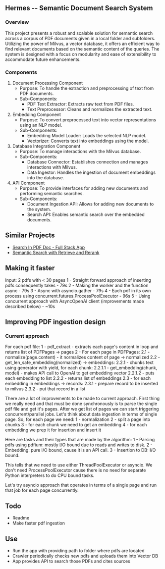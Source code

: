 ## Hermes -- Semantic Document Search System

### Overview
This project presents a robust and scalable solution for semantic search across a corpus of PDF documents given in a local folder and subfolders. Utilizing the power of Milvus, a vector database, it offers an efficient way to find relevant documents based on the semantic content of the queries. The system is designed with a focus on modularity and ease of extensibility to accommodate future enhancements.

### Components
1. Document Processing Component
    - Purpose: To handle the extraction and preprocessing of text from PDF documents.
    - Sub-Components:
        - PDF Text Extractor: Extracts raw text from PDF files.
        - Text Preprocessor: Cleans and normalizes the extracted text.
2. Embedding Component
    - Purpose: To convert preprocessed text into vector representations using an NLP model.
    - Sub-Components:
        - Embedding Model Loader: Loads the selected NLP model.
        - Vectorizer: Converts text into embeddings using the model.
3. Database Integration Component
    - Purpose: To manage interactions with the Milvus database.
    - Sub-Components:
        - Database Connector: Establishes connection and manages interactions with Milvus.
        - Data Ingestor: Handles the ingestion of document embeddings into the database.
4. API Component
    - Purpose: To provide interfaces for adding new documents and performing semantic searches.
    - Sub-Components:
        - Document Ingestion API: Allows for adding new documents to the system.
        - Search API: Enables semantic search over the embedded documents.

## Similar Projects
- [Search In PDF Doc - Full Stack App](https://medium.com/@dbabbs/guide-create-a-full-stack-semantic-search-web-app-with-custom-documents-edeae2b35b3c)
- [Semantic Search with Retrieve and Rerank](https://huggingface.co/spaces/nickmuchi/semantic-search-with-retrieve-and-rerank/tree/main)

## Making it faster
Input: 2 pdfs with < 30 pages
1 - Straight forward approach of inserting pdfs consequently takes - 79s
2 - Making the worker and the function async - 79s
3 - Async with asyncio.gather - 79s
4 - Each pdf in its own process using concurrent.futures.ProcessPoolExecutor - 96s
5 - Using concurrent approach with AsyncOpenAI client (improvements made described below) - ~10s

## Improving PDF ingestion design
### Current approach
For each pdf file:
    1 - pdf_extract - extracts each page's content in loop and returns list of PDFPages -> pages
    2 - For each page in PDFPages:
        2.1 - normalize(page.content) - it normalizes content of page -> normalized
        2.2 - get_len_safe_embedding(normalized) -> embeddings:
            2.2.1 - chunks text using generator with yield, for each chunk:
                2.2.1.1 - get_embedding(chunk, model) - makes API call to OpenAI to get embedding vector
                2.2.1.2 - puts each embedding to list
            2.2.2 - returns list of embeddings
        2.3 - for each embedding in embeddings -> records:
            2.3.1 - prepare record to be inserted to milvus
            2.3.2 - put that record in a list

There are a lot of improvements to be made to current approach. First thing we really need and that must be done synchronously is to parse the single pdf file and get it's pages. After we get list of pages we can start triggering concurrent/parallel jobs. Let's think about data ingestion in terms of single page. So, for each page we need:
1 - normalization
2 - split a page into chunks
3 - for each chunk we need to get an embedding
4 - for each embedding we prep it for insertion and insert it

Here are tasks and their types that are made by the algorithm:
1 - Parsing pdfs using pdfium: mostly I/O bound due to reads and writes to disk.
2 - Embedding: pure I/O bound, cause it is an API call.
3 - Insertion to DB: I/O bound.

This tells that we need to use either ThreadPoolExecutor or asyncio. We don't need ProcessPoolExecutor cause there is no need for separate Python interpreters to do CPU bound tasks.

Let's try asyncio approach that operates in terms of a single page and run that job for each page concurrently.

## Todo
* Readme
* Make faster pdf ingestion

## Use
* Run the app with providing path to folder where pdfs are located
* Crawler periodically checks new pdfs and uploads them into Vector DB
* App provides API to search those PDFs and cites sources

